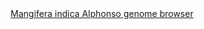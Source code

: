 <div id="Mangifera_indica_Alphonso_genome_browser" align="center">
  <a href="https://ink-blot.github.io/?sessionURL=blob:zZVbb.I4FID_yspPu1II5E54ozTcZqAQ7h2NkElsYnJxsJ0EWvW_r8uWWa222rarvVSKosQ5zjnH3.fkEZSIcUIz0AK6qlmqBRTAI1rNYJonaAxTxEELw4QjBTCEEUNZgEDrEWDIBVz4X.XESIict.r1EOLaHmU0JQFXuaHCvMZpISIkQ2u6ClP4QDNYcTWgqQwWsA6TPKIZp3UYBIjzWqOeo2y_raA8XZ9tL69E27RIBLlk3coiZGGhiqGslmQhOr1RyHsy752.EY_0_N46TbOmpy3E5jyDtLu7eVgGq8Nd9fXY8cPJ.suwhzmZl.jWTNx2ROzGIO2P9wXL68UyiAjT5.vj2O15eu_QsazeJlniwcLVbs7cyrr3EZvZizmsuvH9ODqheVVV3ri3PhcdI5cNEfCkgIQGhVx2EERMc1qW0miaimm5tecrS3EtV7bNKAGtb98VIBgMYhn97RGIcy7ZAI6OxQWTAigLEQOtmttoOJrr6pbpmA3X1Z6UR1Cw5B.Gl8JM0iBbFBKxDalQOWVCctpjbKj7B1kPJsmFnUz8dvAnIruYdnAShiM81ZG3OUz8nt8djg1fH3IrnvmTA49szp2UNafdpnP0l4vz7QG3N_E6Pd8cykIVOyI7enfrmLIUChn6PCTvX8jCLKMCiuf9qoAIkX0kY5yGAgKaUMkZsP3u54bykzw0q_GLDCoJJzuSEHFeyZS0Ai1Dt2xT.6GG8e.o8GP3zny_qTc1t2lsta3EL.QnJNzyLOeq7EYtA_wnMz489xOJssZ3ZVw6_fBkRyjSExjdr_xOXz.1T.PjdN1ZB9IOXfe09GaAZzvcPI6yvG0YK0s3esUs_KMoH1_Fqzdy5HdtSsgIzMSrOmiO6.h_IdCLJub_oskz2ORvi_La7E.kipWtZnFZnigdT7juZFk39qo8Necmnt7lzXh3wMXS3iXLh5whsekP7sWgTTwtGS1vHzCjH1Ll1ZX8uCya2bCdt22x_kNb1B1M36HFS9gn4h9YDpzD.GY433n6LA7jalIM75zSZLd3q46HbDtgA2.it.NgPwuLjfDSEet_cT3sn4bLypYdvcX_ujZX0L_dXn8mCdlnKbqgfuFmP31_.hU-">Mangifera indica Alphonso genome browser</a>
</div>
